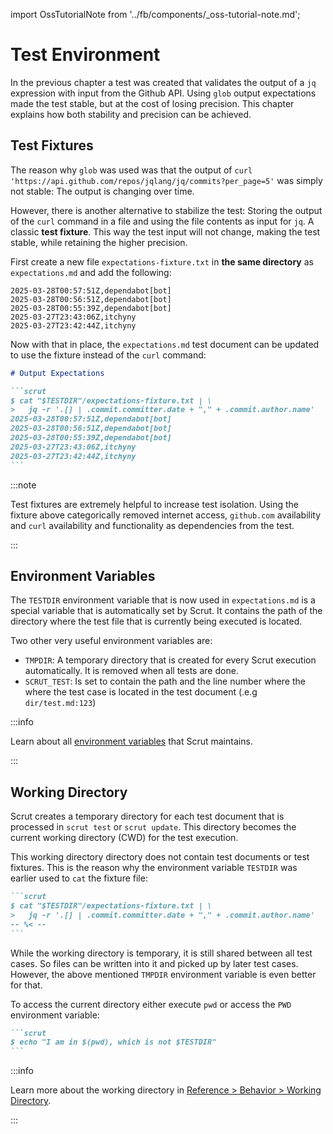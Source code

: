 import OssTutorialNote from '../fb/components/_oss-tutorial-note.md';

# Test Environment

<FbInternalOnly><OssTutorialNote /></FbInternalOnly>

In the previous chapter a test was created that validates the output of a `jq` expression with input from the Github API. Using `glob` output expectations made the test stable, but at the cost of losing precision. This chapter explains how both stability and precision can be achieved.

## Test Fixtures

The reason why `glob` was used was that the output of `curl 'https://api.github.com/repos/jqlang/jq/commits?per_page=5'` was simply not stable: The output is changing over time.

However, there is another alternative to stabilize the test: Storing the output of the `curl` command in a file and using the file contents as input for `jq`. A classic **test fixture**. This way the test input will not change, making the test stable, while retaining the higher precision.

First create a new file `expectations-fixture.txt` in **the same directory** as `expectations.md` and add the following:

```plain title="tests/expectations-fixture.txt" showLineNumbers
2025-03-28T00:57:51Z,dependabot[bot]
2025-03-28T00:56:51Z,dependabot[bot]
2025-03-28T00:55:39Z,dependabot[bot]
2025-03-27T23:43:06Z,itchyny
2025-03-27T23:42:44Z,itchyny
```

Now with that in place, the `expectations.md` test document can be updated to use the fixture instead of the `curl` command:

````markdown title="tests/expectations.md" showLineNumbers {4-5}
# Output Expectations

```scrut
$ cat "$TESTDIR"/expectations-fixture.txt | \
>   jq -r '.[] | .commit.committer.date + "," + .commit.author.name'
2025-03-28T00:57:51Z,dependabot[bot]
2025-03-28T00:56:51Z,dependabot[bot]
2025-03-28T00:55:39Z,dependabot[bot]
2025-03-27T23:43:06Z,itchyny
2025-03-27T23:42:44Z,itchyny
```
````

:::note

Test fixtures are extremely helpful to increase test isolation. Using the fixture above categorically removed internet access, `github.com` availability and `curl` availability and functionality as dependencies from the test.

:::

## Environment Variables

The `TESTDIR` environment variable that is now used in `expectations.md` is a special variable that is automatically set by Scrut. It contains the path of the directory where the test file that is currently being executed is located.

Two other very useful environment variables are:
- `TMPDIR`: A temporary directory that is created for every Scrut execution automatically. It is removed when all tests are done.
- `SCRUT_TEST`: Is set to contain the path and the line number where the where the test case is located in the test document (.e.g `dir/test.md:123`)

:::info

Learn about all [environment variables](/docs/reference/fundamentals/environment-variables/) that Scrut maintains.

:::

## Working Directory

Scrut creates a temporary directory for each test document that is processed in `scrut test` or `scrut update`. This directory becomes the current working directory (CWD) for the test execution.

This working directory directory does not contain test documents or test fixtures. This is the reason why the environment variable `TESTDIR` was earlier used to `cat` the fixture file:

````markdown
```scrut
$ cat "$TESTDIR"/expectations-fixture.txt | \
>   jq -r '.[] | .commit.committer.date + "," + .commit.author.name'
-- %< --
```
````

While the working directory is temporary, it is still shared between all test cases. So files can be written into it and picked up by later test cases. However, the above mentioned `TMPDIR` environment variable is even better for that.

To access the current directory either execute `pwd` or access the `PWD` environment variable:

````markdown
```scrut
$ echo "I am in $(pwd), which is not $TESTDIR"
```
````

:::info

Learn more about the working directory in [Reference > Behavior > Working Directory](/docs/reference/behavior/working-directory/).

:::
